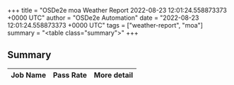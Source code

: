 +++
title = "OSDe2e moa Weather Report 2022-08-23 12:01:24.558873373 +0000 UTC"
author = "OSDe2e Automation"
date = "2022-08-23 12:01:24.558873373 +0000 UTC"
tags = ["weather-report", "moa"]
summary = "<table class=\"summary\"></table>"
+++
## Summary

| Job Name | Pass Rate | More detail |
|----------|-----------|-------------|




